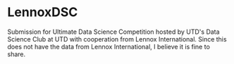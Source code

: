 # LennoxDSC
Submission for Ultimate Data Science Competition hosted by UTD's Data Science Club at UTD with cooperation from Lennox International. Since this does not have the data from Lennox International, I believe it is fine to share.
